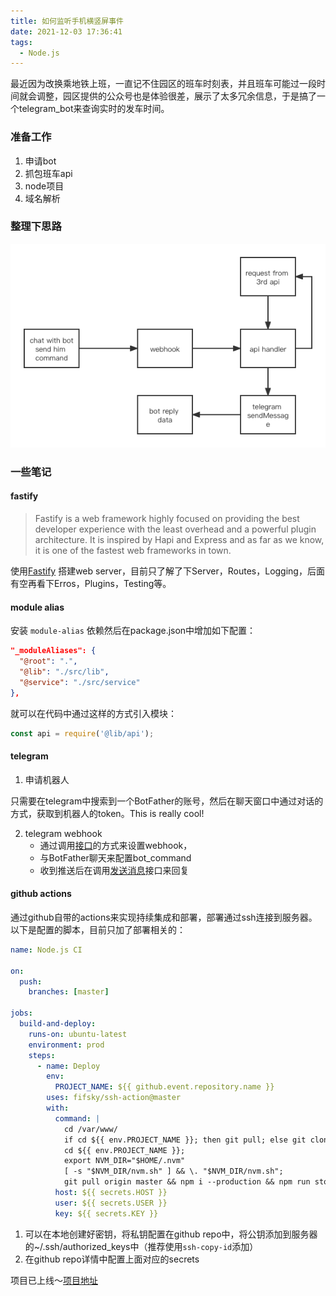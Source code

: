 ```yaml
---
title: 如何监听手机横竖屏事件
date: 2021-12-03 17:36:41
tags:
  - Node.js
---
```


最近因为改换乘地铁上班，一直记不住园区的班车时刻表，并且班车可能过一段时间就会调整，园区提供的公众号也是体验很差，展示了太多冗余信息，于是搞了一个telegram_bot来查询实时的发车时间。

### 准备工作

1. 申请bot
2. 抓包班车api
3. node项目
4. 域名解析

### 整理下思路

![班车](./pic.png)

### 一些笔记

#### fastify

> Fastify is a web framework highly focused on providing the best developer experience with the least overhead and a powerful plugin architecture. It is inspired by Hapi and Express and as far as we know, it is one of the fastest web frameworks in town.

使用[Fastify](https://github.com/fastify/fastify) 搭建web server，目前只了解了下Server，Routes，Logging，后面有空再看下Erros，Plugins，Testing等。

#### module alias

安装 `module-alias` 依赖然后在package.json中增加如下配置：

```json
"_moduleAliases": {
  "@root": ".",
  "@lib": "./src/lib",
  "@service": "./src/service"
},
```

就可以在代码中通过这样的方式引入模块：

```js
const api = require('@lib/api');
```

#### telegram

1. 申请机器人

只需要在telegram中搜索到一个BotFather的账号，然后在聊天窗口中通过对话的方式，获取到机器人的token。This is really cool!

2. telegram webhook
   - 通过调用[接口](https://core.telegram.org/bots/api#setwebhook)的方式来设置webhook，
   - 与BotFather聊天来配置bot_command
   - 收到推送后在调用[发送消息](https://core.telegram.org/bots/api#sendmessage)接口来回复

#### github actions

通过github自带的actions来实现持续集成和部署，部署通过ssh连接到服务器。以下是配置的脚本，目前只加了部署相关的：

```yaml
name: Node.js CI

on:
  push:
    branches: [master]

jobs:
  build-and-deploy:
    runs-on: ubuntu-latest
    environment: prod
    steps:
      - name: Deploy
        env:
          PROJECT_NAME: ${{ github.event.repository.name }}
        uses: fifsky/ssh-action@master
        with:
          command: |
            cd /var/www/
            if cd ${{ env.PROJECT_NAME }}; then git pull; else git clone git@github.com:${{ github.repository }}.git ${{ env.PROJECT_NAME }}; fi
            cd ${{ env.PROJECT_NAME }};
            export NVM_DIR="$HOME/.nvm"
            [ -s "$NVM_DIR/nvm.sh" ] && \. "$NVM_DIR/nvm.sh";
            git pull origin master && npm i --production && npm run stop && npm start
          host: ${{ secrets.HOST }}
          user: ${{ secrets.USER }}
          key: ${{ secrets.KEY }}
```

1. 可以在本地创建好密钥，将私钥配置在github repo中，将公钥添加到服务器的~/.ssh/authorized_keys中（推荐使用`ssh-copy-id`添加）
2. 在github repo详情中配置上面对应的secrets

项目已上线～[项目地址](https://github.com/RainKolwa/bus-sanlin-node)
